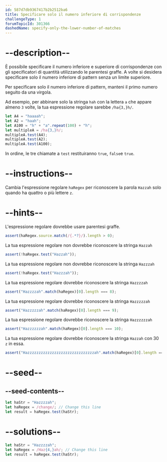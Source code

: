```yaml
---
id: 587d7db9367417b2b2512ba6
title: Specificare solo il numero inferiore di corrispondenze
challengeType: 1
forumTopicId: 301366
dashedName: specify-only-the-lower-number-of-matches
---
```


# --description--

È possibile specificare il numero inferiore e superiore di corrispondenze con gli specificatori di quantità utilizzando le parentesi graffe. A volte si desidera specificare solo il numero inferiore di pattern senza un limite superiore.

Per specificare solo il numero inferiore di pattern, manteni il primo numero seguito da una virgola.

Ad esempio, per abbinare solo la stringa `hah` con la lettera `a` che appare almeno `3` volte, la tua espressione regolare sarebbe `/ha{3,}h/`.

```js
let A4 = "haaaah";
let A2 = "haah";
let A100 = "h" + "a".repeat(100) + "h";
let multipleA = /ha{3,}h/;
multipleA.test(A4);
multipleA.test(A2);
multipleA.test(A100);
```

In ordine, le tre chiamate a `test` restituiranno `true`, `false`e `true`.

# --instructions--

Cambia l'espressione regolare `haRegex` per riconoscere la parola `Hazzah` solo quando ha quattro o più lettere `z`.

# --hints--

L'espressione regolare dovrebbe usare parentesi graffe.

```js
assert(haRegex.source.match(/{.*?}/).length > 0);
```

La tua espressione regolare non dovrebbe riconoscere la stringa `Hazzah`

```js
assert(!haRegex.test("Hazzah"));
```

La tua espressione regolare non dovrebbe riconoscere la stringa `Hazzzah`

```js
assert(!haRegex.test("Hazzzah"));
```

La tua espressione regolare dovrebbe riconoscere la stringa `Hazzzzah`

```js
assert("Hazzzzah".match(haRegex)[0].length === 8);
```

La tua espressione regolare dovrebbe riconoscere la stringa `Hazzzzzah`

```js
assert("Hazzzzzah".match(haRegex)[0].length === 9);
```

La tua espressione regolare dovrebbe riconoscere la stringa `Hazzzzzzah`

```js
assert("Hazzzzzzah".match(haRegex)[0].length === 10);
```

La tua espressione regolare dovrebbe riconoscere la stringa `Hazzah` con 30 `z` in essa.

```js
assert("Hazzzzzzzzzzzzzzzzzzzzzzzzzzzzzzah".match(haRegex)[0].length === 34);
```

# --seed--

## --seed-contents--

```js
let haStr = "Hazzzzah";
let haRegex = /change/; // Change this line
let result = haRegex.test(haStr);
```

# --solutions--

```js
let haStr = "Hazzzzah";
let haRegex = /Haz{4,}ah/; // Change this line
let result = haRegex.test(haStr);
```
